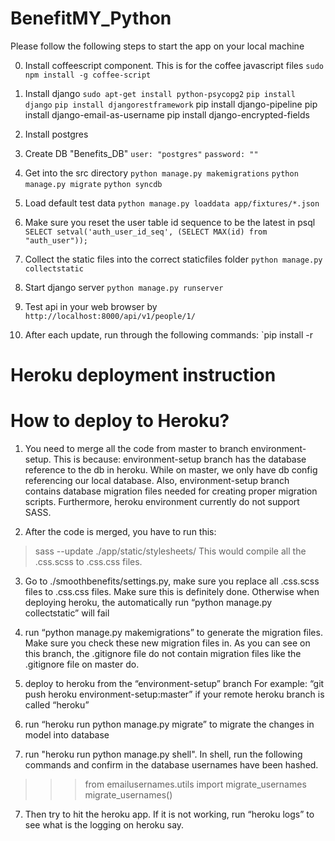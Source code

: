 BenefitMY_Python
================

Please follow the following steps to start the app on your local machine

0. Install coffeescript component. This is for the coffee javascript files
`sudo npm install -g coffee-script`

1. Install django
`sudo apt-get install python-psycopg2`
`pip install django`
`pip install djangorestframework`
 pip install django-pipeline
 pip install django-email-as-username
 pip install django-encrypted-fields

2. Install postgres

3. Create DB "Benefits_DB"
`user: "postgres"`
`password: ""`

4. Get into the src directory
`python manage.py makemigrations`
`python manage.py migrate`
`python syncdb`

5. Load default test data
`python manage.py loaddata app/fixtures/*.json`

6. Make sure you reset the user table id sequence to be the latest in psql
`SELECT setval('auth_user_id_seq', (SELECT MAX(id) from "auth_user"));`

7. Collect the static files into the correct staticfiles folder
`python manage.py collectstatic`

8. Start django server
`python manage.py runserver`

9. Test api in your web browser by
`http://localhost:8000/api/v1/people/1/`

10. After each update, run through the following commands:
`pip install -r


# Heroku deployment instruction
How to deploy to Heroku?
========================

1. You need to merge all the code from master to branch environment-setup.
This is because: environment-setup branch has the database reference to the db in heroku. While on master, we only have db config referencing our local database. Also, environment-setup branch contains database migration files needed for creating proper migration scripts. Furthermore, heroku environment currently do not support SASS.

2. After the code is merged, you have to run this:
> sass --update ./app/static/stylesheets/
This would compile all the .css.scss to .css.css files.

3. Go to ./smoothbenefits/settings.py, make sure you replace all .css.scss files to .css.css files. Make sure this is definitely done. Otherwise when deploying heroku, the automatically run  “python manage.py collectstatic” will fail

4. run “python manage.py makemigrations” to generate the migration files. Make sure you check these new migration files in. As you can see on this branch, the .gitignore file do not contain migration files like the .gitignore file on master do.

5. deploy to heroku from the “environment-setup” branch For example: “git push heroku environment-setup:master” if your remote heroku branch is called “heroku”

6. run “heroku run python manage.py migrate” to migrate the changes in model into database

7. run "heroku run python manage.py shell". In shell, run the following commands and confirm in the database usernames have been hashed.
>>> from emailusernames.utils import migrate_usernames
>>> migrate_usernames()

7. Then try to hit the heroku app. If it is not working, run “heroku logs” to see what is the logging on heroku say.
